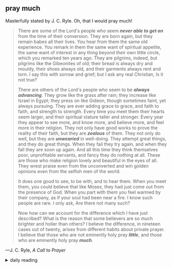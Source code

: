 ## pray much

Masterfully stated by J. C. Ryle. Oh, that I would pray much!

> There are some of the Lord's people who seem ***never able to get on*** from the time of their conversion. They are born again, but they remain babes all their lives. You hear from them the same old experience. You remark in them the same want of spiritual appetite, the same want of interest in any thing beyond their own little circle, which you remarked ten years ago. They are pilgrims, indeed, but pilgrims like the Gibeonites of old; their bread is always dry and mouldy, their shoes always old, and their garments always rent and torn. I say this with sorrow and grief; but I ask any real Christian, Is it not true?
>
> There are others of the Lord's people who seem to be ***always advancing***. They grow like the grass after rain; they increase like Israel in Egypt; they press on like Gideon, though sometimes faint, yet always pursuing. They are ever adding grace to grace, and faith to faith, and strength to strength. Every time you meet them their hearts seem larger, and their spiritual stature taller and stronger. Every year they appear to see more, and know more, and believe more, and feel more in their religion. They not only have good works to prove the reality of their faith, but they are ***zealous*** of them. They not only do well, but they are ***unwearied*** in well-doing. They attempt great things, and they do great things. When they fail they try again, and when they fall they are soon up again. And all this time they think themselves poor, unprofitable servants, and fancy they do nothing at all. These are those who make religion lovely and beautiful in the eyes of all. They wrest praise even from the unconverted and win golden opinions even from the selfish men of the world.
>
> It does one good to see, to be with, and to hear them. When you meet them, you could believe that like Moses, they had just come out from the presence of God. When you part with them you feel warmed by their company, as if your soul had been near a fire. I know such people are rare. I only ask, Are there not many such?
>
> Now how can we account for the difference which I have just described? What is the reason that some believers are so much brighter and holier than others? I believe the difference, in nineteen cases out of twenty, arises from different habits about private prayer. I believe that those who are not eminently holy pray ***little***, and those who are eminently holy pray ***much***.

—J. C. Ryle, *A Call to Prayer*

<details markdown="1">
<summary>daily reading</summary>

| {{ page.date | date: "%B %-d, %Y" }} |
| :-------------: |
| [Deut. 17; Ps. 104; Isa. 44; Rev. 14]({% link _Bible/Bible-year-1.md %}) |
| [WCF 16; WLC 101-106; WSC 57-62]({% link _westminster/westminster-month-1.md %}) |
| [The Apostles' Creed](https://threeforms.org/the-apostles-creed/) |

</details>